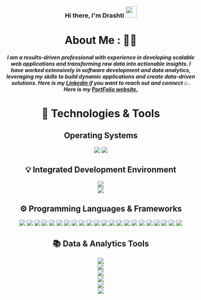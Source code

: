 <div align='center'>  
  
   ### Hi there, I'm Drashti <img src="https://raw.githubusercontent.com/MartinHeinz/MartinHeinz/master/wave.gif" width="30px">
  
  # About Me : 👨‍💻
  ##### I am a results-driven professional with experience in developing scalable web applications and transforming raw data into actionable insights. I have worked extensively in **software development** and **data analytics**, leveraging my skills to build dynamic applications and create data-driven solutions. Here is my <a href="https://www.linkedin.com/in/drashti-bhavsar-01/"> Linkedin </a> if you want to reach out and connect☺️. Here is my <a href="https://drashti199801.github.io/My-Portfolio/"> PortFolio website. </a>
  

  
# 🔧 Technologies & Tools
<p>
  
  ## Operating Systems  
  ![](https://img.shields.io/badge/OS-Linux-informational?style=flat&logo=linux&logoColor=white&color=blue)
  ![](https://img.shields.io/badge/OS-Windows-informational?style=flat&logo=windows&logoColor=white&color=blue)

</p>

</p>

<p>

## 💡 Integrated Development Environment  
![](https://img.shields.io/badge/Editor-Visual_Studio_Code-informational?style=flat&logo=Visual-Studio-Code&logoColor=white&color=blue)  
![](https://img.shields.io/badge/Editor-PyCharm-informational?style=flat&logo=pycharm&logoColor=white&color=blue)

</p>

<p>

## ⚙️ Programming Languages & Frameworks
  ![](https://img.shields.io/badge/Python-informational?style=flat&logo=python&logoColor=white&color=blueviolet)
  ![](https://img.shields.io/badge/JavaScript-informational?style=flat&logo=javascript&logoColor=white&color=blueviolet)
  ![](https://img.shields.io/badge/TypeScript-informational?style=flat&logo=typescript&logoColor=white&color=blueviolet)
  ![](https://img.shields.io/badge/React-informational?style=flat&logo=react&logoColor=white&color=blueviolet)
  ![](https://img.shields.io/badge/Bash-informational?style=flat&logo=gnu-bash&logoColor=white&color=blueviolet)
  ![](https://img.shields.io/badge/SQL-informational?style=flat&logo=MySQL&logoColor=white&color=blueviolet)
  ![](https://img.shields.io/badge/HTML5-informational?style=flat&logo=HTML5&logoColor=white&color=blueviolet)
  ![](https://img.shields.io/badge/CSS3-informational?style=flat&logo=CSS3&logoColor=white&color=blueviolet)
  ![](https://img.shields.io/badge/Tableau-informational?style=flat&logo=Tableau&logoColor=white&color=blueviolet)
  ![](https://img.shields.io/badge/Power_BI-informational?style=flat&logo=Power-BI&logoColor=white&color=blueviolet)
  ![](https://img.shields.io/badge/Git-informational?style=flat&logo=Git&logoColor=white&color=blueviolet)
  ![](https://img.shields.io/badge/GitHub-informational?style=flat&logo=GitHub&logoColor=white&color=blueviolet)
  ![](https://img.shields.io/badge/Node.js-informational?style=flat&logo=Node.js&logoColor=white&color=blueviolet)
  ![](https://img.shields.io/badge/MongoDB-informational?style=flat&logo=MongoDB&logoColor=white&color=blueviolet)
  ![](https://img.shields.io/badge/RESTful_API-informational?style=flat&logoColor=white&color=blueviolet)
  ![](https://img.shields.io/badge/Bootstrap-informational?style=flat&logo=Bootstrap&logoColor=white&color=blueviolet)
  ![](https://img.shields.io/badge/GitHub-informational?style=flat&logo=GitHub&logoColor=white&color=blueviolet)
  ![](https://img.shields.io/badge/Next.js-informational?style=flat&logo=Next.js&logoColor=white&color=blueviolet)
  ![](https://img.shields.io/badge/Jira_Software-informational?style=flat&logo=Jira-Software&logoColor=white&color=blueviolet)
  ![](https://img.shields.io/badge/NPM-informational?style=flat&logo=NPM&logoColor=white&color=blueviolet)
  ![](https://img.shields.io/badge/Jira_Software-informational?style=flat&logo=Jira-Software&logoColor=white&color=blueviolet)
  ![](https://img.shields.io/badge/Express.js-informational?style=flat&logoColor=white&color=blueviolet)

</p>

<p>

## 📚 Data & Analytics Tools

   ![](https://img.shields.io/badge/SQL_Server-informational?style=flat&logo=microsoft-sql-server&logoColor=white&color=blueviolet)  
![](https://img.shields.io/badge/Excel-informational?style=flat&logo=microsoft-excel&logoColor=white&color=blueviolet)  
![](https://img.shields.io/badge/Pandas-informational?style=flat&logo=pandas&logoColor=white&color=blueviolet)  
![](https://img.shields.io/badge/NumPy-informational?style=flat&logo=numpy&logoColor=white&color=blueviolet)  
![](https://img.shields.io/badge/Matplotlib-informational?style=flat&logo=matplotlib&logoColor=white&color=blueviolet)  
![](https://img.shields.io/badge/Power_Query-informational?style=flat&logo=microsoft-power-bi&logoColor=white&color=blueviolet)

</p>

</div>


 
  
<!--

**Drashti199801/drashti-bhavsar** is a ✨ _special_ ✨ repository because its `README.md` (this file) appears on your GitHub profile.

Here are some ideas to get you started:

- 🔭 I’m currently working on ...
- 🌱 I’m currently learning ...
- 👯 I’m looking to collaborate on ...
- 🤔 I’m looking for help with ...
- 💬 Ask me about ...
- 📫 How to reach me: ...
- 😄 Pronouns: ...
- ⚡ Fun fact: ...

-->
